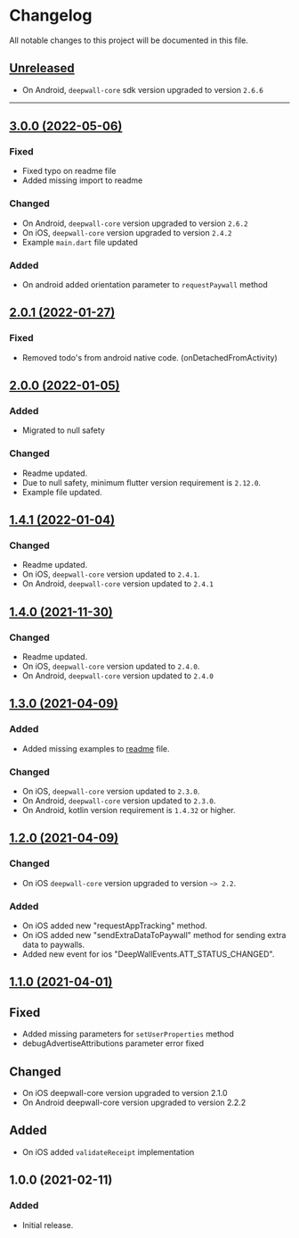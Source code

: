 # Changelog
All notable changes to this project will be documented in this file.

## [Unreleased](https://github.com/Teknasyon-Teknoloji/deepwall-flutter-sdk/compare/3.0.0...main)
- On Android, `deepwall-core` sdk version upgraded to version `2.6.6`


---


## [3.0.0 (2022-05-06)](https://github.com/Teknasyon-Teknoloji/deepwall-flutter-sdk/compare/2.0.1...3.0.0)
### Fixed
- Fixed typo on readme file
- Added missing import to readme

### Changed
- On Android, `deepwall-core` version upgraded to version `2.6.2`
- On iOS, `deepwall-core` version upgraded to version `2.4.2`
- Example `main.dart` file updated

### Added
- On android added orientation parameter to `requestPaywall` method


## [2.0.1 (2022-01-27)](https://github.com/Teknasyon-Teknoloji/deepwall-flutter-sdk/compare/2.0.0...2.0.1)
### Fixed
- Removed todo's from android native code. (onDetachedFromActivity)


## [2.0.0 (2022-01-05)](https://github.com/Teknasyon-Teknoloji/deepwall-flutter-sdk/compare/1.4.1...2.0.0)
### Added
- Migrated to null safety

### Changed
- Readme updated.
- Due to null safety, minimum flutter version requirement is `2.12.0`.
- Example file updated.

## [1.4.1 (2022-01-04)](https://github.com/Teknasyon-Teknoloji/deepwall-flutter-sdk/compare/1.4.0...1.4.1)
### Changed
- Readme updated.
- On iOS, `deepwall-core` version updated to `2.4.1`.
- On Android, `deepwall-core` version updated to `2.4.1`

## [1.4.0 (2021-11-30)](https://github.com/Teknasyon-Teknoloji/deepwall-flutter-sdk/compare/1.3.0...1.4.0)
### Changed
- Readme updated.
- On iOS, `deepwall-core` version updated to `2.4.0`.
- On Android, `deepwall-core` version updated to `2.4.0`

## [1.3.0 (2021-04-09)](https://github.com/Teknasyon-Teknoloji/deepwall-flutter-sdk/compare/1.2.0...1.3.0)
### Added
- Added missing examples to [readme](README.md) file.

### Changed
- On iOS, `deepwall-core` version updated to `2.3.0`.
- On Android, `deepwall-core` version updated to `2.3.0`.
- On Android, kotlin version requirement is `1.4.32` or higher.

## [1.2.0 (2021-04-09)](https://github.com/Teknasyon-Teknoloji/deepwall-flutter-sdk/compare/1.1.0...1.2.0)
### Changed
- On iOS `deepwall-core` version upgraded to version `~> 2.2`.

### Added
- On iOS added new "requestAppTracking" method.
- On iOS added new "sendExtraDataToPaywall" method for sending extra data to paywalls.
- Added new event for ios "DeepWallEvents.ATT_STATUS_CHANGED".

## [1.1.0 (2021-04-01)](https://github.com/Teknasyon-Teknoloji/deepwall-flutter-sdk/compare/1.0.0...1.1.0)
## Fixed
- Added missing parameters for `setUserProperties` method
- debugAdvertiseAttributions parameter error fixed

## Changed
- On iOS deepwall-core version upgraded to version 2.1.0
- On Android deepwall-core version upgraded to version 2.2.2

## Added
- On iOS added `validateReceipt` implementation

## 1.0.0 (2021-02-11)
### Added
- Initial release.
